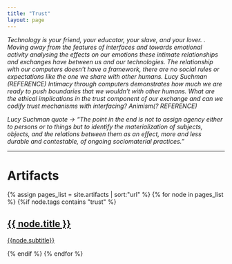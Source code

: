 ```yaml
---
title: "Trust"
layout: page
---
```


_Technology is your friend, your educator, your slave, and your lover. . Moving away from the features of interfaces and towards emotional activity analysing the effects on our emotions these intimate relationships and exchanges have between us and our technologies. The relationship with our computers doesn’t have a framework, there are no social rules or expectations like the one we share with other humans. Lucy Suchman (REFERENCE) Intimacy through computers demonstrates how much we are ready to push boundaries that we wouldn’t with other humans. What are the ethical implications in the trust component of our exchange and can we codify trust mechanisms with interfacing? Animism(? REFERENCE)_

_Lucy Suchman quote → “The point in the end is not to assign agency either to persons or to things but to identify the materialization of subjects, objects, and the relations between them as an effect, more and less durable and contestable, of ongoing sociomaterial practices.”_

-------------------------

<div class="artifacts-list">
  <h1>Artifacts</h1>
  {% assign pages_list = site.artifacts | sort:"url" %}
  {% for node in pages_list %}
  	{%if node.tags contains "trust" %}
    <a class = "artifacts-list-item" href="{{ site.baseurl }}{{ node.url }}">
  	   <h2>{{ node.title }}</h2>
      <p> {{node.subtitle}} </p>
    </a>
    {% endif %}
  {% endfor %}
</div>
